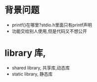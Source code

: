 # 背景问题
- printf()在哪里?stdio.h里面只有printf声明
- 功能交给别人使用,但是代码又不想公开

# library 库,
- shared library, 共享库,动态库
- static library, 静态库
